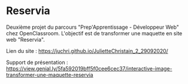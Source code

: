 # Reservia
Deuxième projet du parcours "Prep'Apprentissage - Développeur Web" chez OpenClassroom. L'objectif est de transformer une maquette en site web  "Reservia".

Lien du site : https://juchri.github.io/JulietteChristain_2_29092020/

Support de présentation : https://view.genial.ly/5fa592019bff5f0cee6cec37/interactive-image-transformer-une-maquette-reservia